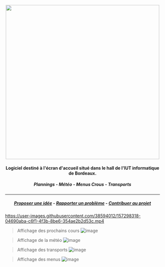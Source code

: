 <p align="center">
  <img width="500px" src="https://user-images.githubusercontent.com/38594012/151677279-78a5543b-5f2b-4de0-bc7e-c2692d045fea.png"/>
</p>

<h4 align="center">
  Logiciel destiné à l'écran d'accueil situé dans le hall de l'IUT informatique de Bordeaux.
</h4>

<h5 align="center">
  Plannings - Météo - Menus Crous - Transports
</h5>

---

<h5 align="center">
  <a href="https://github.com/gfroidcourt/iut-onboarding/issues/new">Proposer une idée</a>
  -
  <a href="https://github.com/gfroidcourt/iut-onboarding/issues/new">Rapporter un problème</a>
  -
  <a href="https://github.com/gfroidcourt/iut-onboarding/blob/main/CONTRIBUTING.md">Contribuer au projet</a>
</h5>



https://user-images.githubusercontent.com/38594012/157298318-04690aba-c6f1-4f3b-8be6-354ae2b2d53c.mp4



> Affichage des prochains cours
![image](https://github.com/user-attachments/assets/9673b583-7cec-4088-93d4-2c2818951f63)

> Affichage de la météo
![image](https://user-images.githubusercontent.com/38594012/157295666-55af2fd6-18b3-42b4-ab67-50e446b9625b.png)

> Affichage des transports
![image](https://user-images.githubusercontent.com/38594012/157296134-c2385d5a-d794-40ec-915b-cbbfab1ef550.png)

> Affichage des menus
![image](https://user-images.githubusercontent.com/38594012/157295841-4f41fa8f-9d19-45c3-9fbb-30dcb6b87f97.png)
